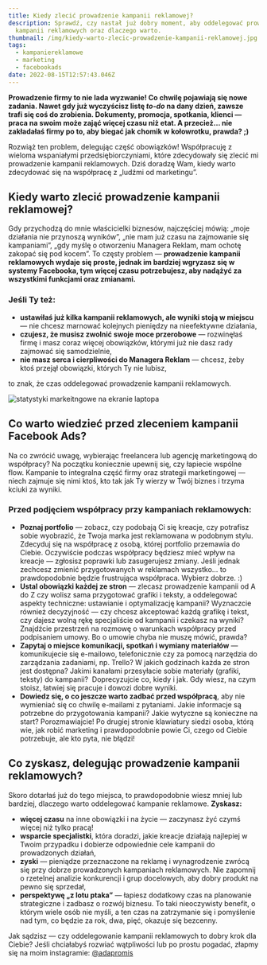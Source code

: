 ```yaml
---
title: Kiedy zlecić prowadzenie kampanii reklamowej?
description: Sprawdź, czy nastał już dobry moment, aby oddelegować prowadzenie
  kampanii reklamowych oraz dlaczego warto.
thumbnail: /img/kiedy-warto-zlecic-prowadzenie-kampanii-reklamowej.jpg
tags:
  - kampaniereklamowe
  - marketing
  - facebookads
date: 2022-08-15T12:57:43.046Z
---
```

**Prowadzenie firmy to nie lada wyzwanie! Co chwilę pojawiają się nowe zadania. Nawet gdy już wyczyścisz listę *to-do* na dany dzień, zawsze trafi się coś do zrobienia. Dokumenty, promocja, spotkania, klienci — praca na swoim może zająć więcej czasu niż etat. A przecież… nie zakładałaś firmy po to, aby biegać jak chomik w kołowrotku, prawda? ;)**

Rozwiąż ten problem, delegując część obowiązków! Współpracuję z wieloma wspaniałymi przedsiębiorczyniami, które zdecydowały się zlecić mi prowadzenie kampanii reklamowych. Dziś doradzę Wam, kiedy warto zdecydować się na współpracę z „ludźmi od marketingu”.

## Kiedy warto zlecić prowadzenie kampanii reklamowej?

Gdy przychodzą do mnie właścicielki biznesów, najczęściej mówią: „moje działania nie przynoszą wyników”, „nie mam już czasu na zajmowanie się kampaniami”, „gdy myślę o otworzeniu Managera Reklam, mam ochotę zakopać się pod kocem”. To częsty problem — **prowadzenie kampanii reklamowych wydaje się proste, jednak im bardziej wgryzasz się w systemy Facebooka, tym więcej czasu potrzebujesz, aby nadążyć za wszystkimi funkcjami oraz zmianami.**

### Jeśli Ty też:

* **ustawiłaś już kilka kampanii reklamowych, ale wyniki stoją w miejscu** — nie chcesz marnować kolejnych pieniędzy na nieefektywne działania,
* **czujesz, że musisz zwolnić swoje moce przerobowe** — rozwinęłaś firmę i masz coraz więcej obowiązków, którymi już nie dasz rady zajmować się samodzielnie,
* **nie masz serca i cierpliwości do Managera Reklam** — chcesz, żeby ktoś przejął obowiązki, których Ty nie lubisz,

to znak, że czas oddelegować prowadzenie kampanii reklamowych.

![statystyki markeitngowe na ekranie laptopa](/img/myriam-jessier-evei7mocsmw-unsplash.jpg "statystyki-marketing")

## Co warto wiedzieć przed zleceniem kampanii Facebook Ads?

Na co zwrócić uwagę, wybierając freelancera lub agencję marketingową do współpracy? Na początku koniecznie upewnij się, czy łapiecie wspólne flow. Kampanie to integralna część firmy oraz strategii marketingowej — niech zajmuje się nimi ktoś, kto tak jak Ty wierzy w Twój biznes i trzyma kciuki za wyniki. 

### Przed podjęciem współpracy przy kampaniach reklamowych:

* **Poznaj portfolio** — zobacz, czy podobają Ci się kreacje, czy potrafisz sobie wyobrazić, że Twoja marka jest reklamowana w podobnym stylu. Zdecyduj się na współpracę z osobą, której portfolio przemawia do Ciebie. Oczywiście podczas współpracy będziesz mieć wpływ na kreacje — zgłosisz poprawki lub zasugerujesz zmiany. Jeśli jednak zechcesz zmienić przygotowanych w reklamach wszystko… to prawdopodobnie będzie frustrująca współpraca. Wybierz dobrze. :)
* **Ustal obowiązki każdej ze stron** — zlecasz prowadzenie kampanii od A do Z czy wolisz sama przygotować grafiki i teksty, a oddelegować aspekty techniczne: ustawianie i optymalizację kampanii? Wyznaczcie również decyzyjność — czy chcesz akceptować każdą grafikę i tekst, czy dajesz wolną rękę specjaliście od kampanii i czekasz na wyniki? Znajdźcie przestrzeń na rozmowę o warunkach współpracy przed podpisaniem umowy. Bo o umowie chyba nie muszę mówić, prawda? 
* **Zapytaj o miejsce komunikacji, spotkań i wymiany materiałów** — komunikujecie się e-mailowo, telefonicznie czy za pomocą narzędzia do zarządzania zadaniami, np. Trello? W jakich godzinach każda ze stron jest dostępna? Jakimi kanałami przesyłacie sobie materiały (grafiki, teksty) do kampanii?  Doprecyzujcie co, kiedy i jak. Gdy wiesz, na czym stoisz, łatwiej się pracuje i dowozi dobre wyniki.
* **Dowiedz się, o co jeszcze warto zadbać przed współpracą**, aby nie wymieniać się co chwilę e-mailami z pytaniami. Jakie informacje są potrzebne do przygotowania kampanii? Jakie wytyczne są konieczne na start? Porozmawiajcie! Po drugiej stronie klawiatury siedzi osoba, którą wie, jak robić marketing i prawdopodobnie powie Ci, czego od Ciebie potrzebuje, ale kto pyta, nie błądzi!

## Co zyskasz, delegując prowadzenie kampanii reklamowych?

Skoro dotarłaś już do tego miejsca, to prawdopodobnie wiesz mniej lub bardziej, dlaczego warto oddelegować kampanie reklamowe. **Zyskasz:**

* **więcej czasu** na inne obowiązki i na życie — zaczynasz żyć czymś więcej niż tylko pracą!
* **wsparcie specjalistki**, która doradzi, jakie kreacje działają najlepiej w Twoim przypadku i dobierze odpowiednie cele kampanii do prowadzonych działań,
* **zyski** — pieniądze przeznaczone na reklamę i wynagrodzenie zwrócą się przy dobrze prowadzonych kampaniach reklamowych. Nie zapomnij o rzetelnej analizie konkurencji i grup docelowych, aby dobry produkt na pewno się sprzedał,
* **perspektywę „z lotu ptaka”** — łapiesz dodatkowy czas na planowanie strategiczne i zadbasz o rozwój biznesu. To taki nieoczywisty benefit, o którym wiele osób nie myśli, a ten czas na zatrzymanie się i pomyślenie nad tym, co będzie za rok, dwa, pięć, okazuje się bezcenny.

Jak sądzisz — czy oddelegowanie kampanii reklamowych to dobry krok dla Ciebie? Jeśli chciałabyś rozwiać wątpliwości lub po prostu pogadać, złapmy się na moim instagramie: [@adapromis](https://www.instagram.com/adapromis/)